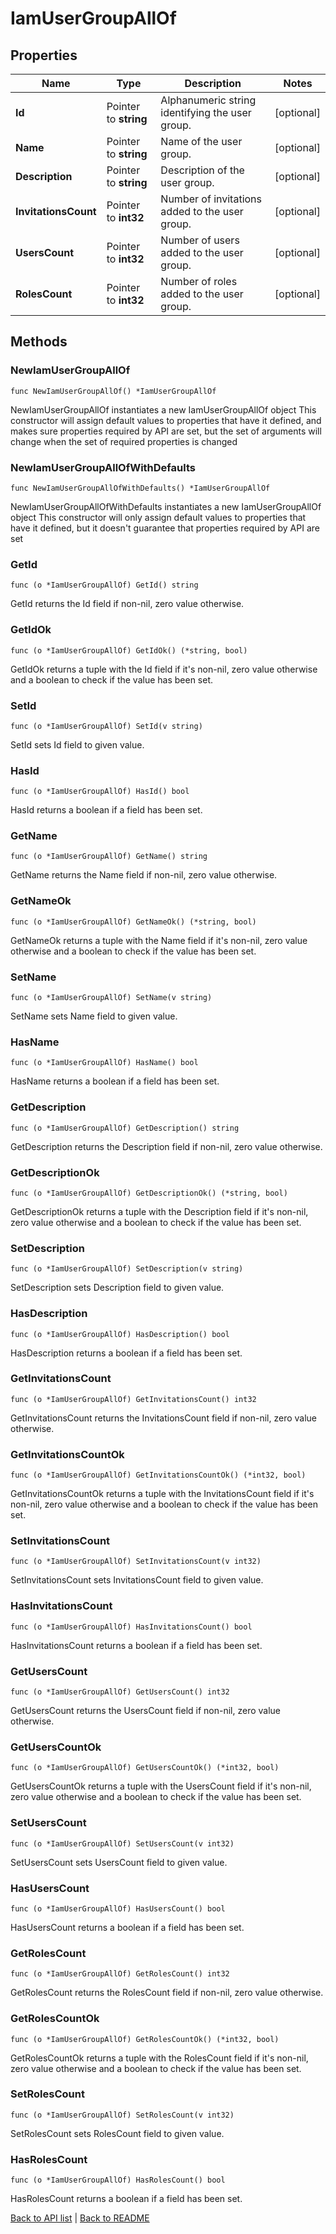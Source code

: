 # IamUserGroupAllOf

## Properties

Name | Type | Description | Notes
------------ | ------------- | ------------- | -------------
**Id** | Pointer to **string** | Alphanumeric string identifying the user group. | [optional] 
**Name** | Pointer to **string** | Name of the user group. | [optional] 
**Description** | Pointer to **string** | Description of the user group. | [optional] 
**InvitationsCount** | Pointer to **int32** | Number of invitations added to the user group. | [optional] 
**UsersCount** | Pointer to **int32** | Number of users added to the user group. | [optional] 
**RolesCount** | Pointer to **int32** | Number of roles added to the user group. | [optional] 

## Methods

### NewIamUserGroupAllOf

`func NewIamUserGroupAllOf() *IamUserGroupAllOf`

NewIamUserGroupAllOf instantiates a new IamUserGroupAllOf object
This constructor will assign default values to properties that have it defined,
and makes sure properties required by API are set, but the set of arguments
will change when the set of required properties is changed

### NewIamUserGroupAllOfWithDefaults

`func NewIamUserGroupAllOfWithDefaults() *IamUserGroupAllOf`

NewIamUserGroupAllOfWithDefaults instantiates a new IamUserGroupAllOf object
This constructor will only assign default values to properties that have it defined,
but it doesn't guarantee that properties required by API are set

### GetId

`func (o *IamUserGroupAllOf) GetId() string`

GetId returns the Id field if non-nil, zero value otherwise.

### GetIdOk

`func (o *IamUserGroupAllOf) GetIdOk() (*string, bool)`

GetIdOk returns a tuple with the Id field if it's non-nil, zero value otherwise
and a boolean to check if the value has been set.

### SetId

`func (o *IamUserGroupAllOf) SetId(v string)`

SetId sets Id field to given value.

### HasId

`func (o *IamUserGroupAllOf) HasId() bool`

HasId returns a boolean if a field has been set.

### GetName

`func (o *IamUserGroupAllOf) GetName() string`

GetName returns the Name field if non-nil, zero value otherwise.

### GetNameOk

`func (o *IamUserGroupAllOf) GetNameOk() (*string, bool)`

GetNameOk returns a tuple with the Name field if it's non-nil, zero value otherwise
and a boolean to check if the value has been set.

### SetName

`func (o *IamUserGroupAllOf) SetName(v string)`

SetName sets Name field to given value.

### HasName

`func (o *IamUserGroupAllOf) HasName() bool`

HasName returns a boolean if a field has been set.

### GetDescription

`func (o *IamUserGroupAllOf) GetDescription() string`

GetDescription returns the Description field if non-nil, zero value otherwise.

### GetDescriptionOk

`func (o *IamUserGroupAllOf) GetDescriptionOk() (*string, bool)`

GetDescriptionOk returns a tuple with the Description field if it's non-nil, zero value otherwise
and a boolean to check if the value has been set.

### SetDescription

`func (o *IamUserGroupAllOf) SetDescription(v string)`

SetDescription sets Description field to given value.

### HasDescription

`func (o *IamUserGroupAllOf) HasDescription() bool`

HasDescription returns a boolean if a field has been set.

### GetInvitationsCount

`func (o *IamUserGroupAllOf) GetInvitationsCount() int32`

GetInvitationsCount returns the InvitationsCount field if non-nil, zero value otherwise.

### GetInvitationsCountOk

`func (o *IamUserGroupAllOf) GetInvitationsCountOk() (*int32, bool)`

GetInvitationsCountOk returns a tuple with the InvitationsCount field if it's non-nil, zero value otherwise
and a boolean to check if the value has been set.

### SetInvitationsCount

`func (o *IamUserGroupAllOf) SetInvitationsCount(v int32)`

SetInvitationsCount sets InvitationsCount field to given value.

### HasInvitationsCount

`func (o *IamUserGroupAllOf) HasInvitationsCount() bool`

HasInvitationsCount returns a boolean if a field has been set.

### GetUsersCount

`func (o *IamUserGroupAllOf) GetUsersCount() int32`

GetUsersCount returns the UsersCount field if non-nil, zero value otherwise.

### GetUsersCountOk

`func (o *IamUserGroupAllOf) GetUsersCountOk() (*int32, bool)`

GetUsersCountOk returns a tuple with the UsersCount field if it's non-nil, zero value otherwise
and a boolean to check if the value has been set.

### SetUsersCount

`func (o *IamUserGroupAllOf) SetUsersCount(v int32)`

SetUsersCount sets UsersCount field to given value.

### HasUsersCount

`func (o *IamUserGroupAllOf) HasUsersCount() bool`

HasUsersCount returns a boolean if a field has been set.

### GetRolesCount

`func (o *IamUserGroupAllOf) GetRolesCount() int32`

GetRolesCount returns the RolesCount field if non-nil, zero value otherwise.

### GetRolesCountOk

`func (o *IamUserGroupAllOf) GetRolesCountOk() (*int32, bool)`

GetRolesCountOk returns a tuple with the RolesCount field if it's non-nil, zero value otherwise
and a boolean to check if the value has been set.

### SetRolesCount

`func (o *IamUserGroupAllOf) SetRolesCount(v int32)`

SetRolesCount sets RolesCount field to given value.

### HasRolesCount

`func (o *IamUserGroupAllOf) HasRolesCount() bool`

HasRolesCount returns a boolean if a field has been set.


[Back to API list](../README.md#documentation-for-api-endpoints) | [Back to README](../README.md)


